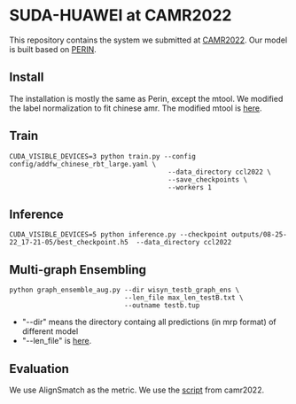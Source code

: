 # SUDA-HUAWEI at CAMR2022
This repository contains the system we submitted at [CAMR2022](https://github.com/GoThereGit/Chinese-AMR). Our model is built based on [PERIN](https://github.com/ufal/perin).

## Install
The installation is mostly the same as Perin, except the mtool.
We modified the label normalization to fit chinese amr.
The modified mtool is [here](https://github.com/zsLin177/my_mtool).

## Train
```shell
CUDA_VISIBLE_DEVICES=3 python train.py --config config/addfw_chinese_rbt_large.yaml \
                                        --data_directory ccl2022 \
                                        --save_checkpoints \
                                        --workers 1

```

## Inference
```shell
CUDA_VISIBLE_DEVICES=5 python inference.py --checkpoint outputs/08-25-22_17-21-05/best_checkpoint.h5  --data_directory ccl2022
```

## Multi-graph Ensembling
```shell
python graph_ensemble_aug.py --dir wisyn_testb_graph_ens \
                             --len_file max_len_testB.txt \
                             --outname testb.tup
```
* "--dir" means the directory containg all predictions (in mrp format) of different model
* "--len_file" is [here](https://github.com/GoThereGit/Chinese-AMR/blob/main/data/test/test_B/max_len_testB.txt).

## Evaluation
We use AlignSmatch as the metric.
We use the [script](https://github.com/GoThereGit/Chinese-AMR/tree/main/tools) from camr2022.
